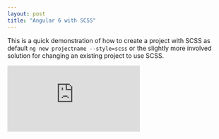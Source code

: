 ```yaml
---
layout: post
title: "Angular 6 with SCSS"
---
```


This is a quick demonstration of how to create a project with SCSS as default `ng new projectname --style=scss` or the slightly more involved solution for changing an existing project to use SCSS.

<p style="text-align: center">
<div class='embed-container'><iframe src='https://www.youtube.com/embed/RQGsQ7978hY' frameborder='0' allowfullscreen></iframe></div>
</p>
